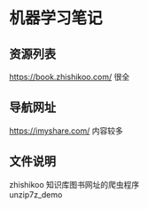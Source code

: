 # 机器学习笔记
## 资源列表
https://book.zhishikoo.com/  很全  
## 导航网址
https://imyshare.com/  内容较多

## 文件说明
zhishikoo 知识库图书网址的爬虫程序  
unzip7z_demo  